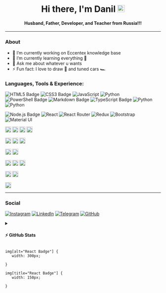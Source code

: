 <h1 align="center"> Hi there, I'm Danil <img src="https://raw.githubusercontent.com/MartinHeinz/MartinHeinz/master/wave.gif" width="23px"></h1>
<h4 align="center"> Husband, Father, Developer, and Teacher from Russia!!!</h4>

---

### About

- 🔭 I’m currently working on Eccentex knowledge base
- 🌱 I’m currently learning everything 🤣
- 💬 Ask me about whatever u wants
- ⚡ Fun fact: I love to draw 🎨 and tuned cars 🏎️

### Languages, Tools & Experience:

![HTML5 Badge](https://img.shields.io/badge/HTML5-E34F26?logo=html5&logoColor=fff&style=flat)
![CSS3 Badge](https://img.shields.io/badge/CSS3-1572B6?logo=css3&logoColor=fff&style=flat)
![JavaScript](https://img.shields.io/badge/javascript-%23323330.svg?style=for-the-badge&logo=javascript&logoColor=%23F7DF1E&style=flat-square)
![Python](https://img.shields.io/badge/python-%2314354C.svg?style=for-the-badge&logo=python&logoColor=white&style=flat-square)
![PowerShell Badge](https://img.shields.io/badge/PowerShell-5391FE?logo=powershell&logoColor=fff&style=flat)
![Markdown Badge](https://img.shields.io/badge/Markdown-000?logo=markdown&logoColor=fff&style=flat)
![TypeScript Badge](https://img.shields.io/badge/TypeScript-3178C6?logo=typescript&logoColor=fff&style=flat-square)
![Python](https://img.shields.io/badge/python-%2314354C.svg?style=for-the-badge&logo=python&logoColor=white&style=flat-square)
![Python](https://img.shields.io/badge/python-%2314354C.svg?style=for-the-badge&logo=python&logoColor=white&style=square)

![Node.js Badge](https://img.shields.io/badge/Node.js-393?logo=nodedotjs&logoColor=fff&style=flat)
![React](https://img.shields.io/badge/react-%2320232a.svg?style=for-the-badge&logo=react&logoColor=%2361DAFB)
![React Router](https://img.shields.io/badge/React_Router-CA4245?style=for-the-badge&logo=react-router&logoColor=white)
![Redux](https://img.shields.io/badge/redux-%23593d88.svg?style=for-the-badge&logo=redux&logoColor=white)
![Bootstrap](https://img.shields.io/badge/bootstrap-%23563D7C.svg?style=for-the-badge&logo=bootstrap&logoColor=white)
![Material UI](https://img.shields.io/badge/materialui-%230081CB.svg?style=for-the-badge&logo=material-ui&logoColor=white)

<img src="https://img.shields.io/badge/.NET-512BD4?logo=dotnet&logoColor=fff&style=flat-square" alt="Material-UI" height="19"> <img src="https://img.shields.io/badge/NPM-%23000000.svg?style=for-the-badge&logo=npm&logoColor=white&style=flat-square" alt="Material-UI" height="19"> <img src="https://img.shields.io/badge/Webpack-8DD6F9?logo=webpack&logoColor=000&style=flat-square" alt="Webpack" height="19"> <img src="https://img.shields.io/badge/Sencha-86BC40?logo=sencha&logoColor=fff&style=flat-square" alt="Sencha" height="19">

<img src="https://img.shields.io/badge/Adobe-F00?logo=adobe&logoColor=fff&style=flat-square" alt="Adobe" height="19"> <img src="https://img.shields.io/badge/Adobe%20Photoshop-31A8FF?logo=adobephotoshop&logoColor=fff&style=flat-square" alt="Adobe Photoshop" height="19"> <img src="https://img.shields.io/badge/Adobe%20Illustrator-FF9A00?logo=adobeillustrator&logoColor=fff&style=flat-square" alt="Adobe Illustrator" height="19">

<img src="https://img.shields.io/badge/Visual%20Studio%20Code-007ACC?logo=visualstudiocode&logoColor=fff&style=flat-square" alt="Visual Studio Code" height="19"> <img src="https://img.shields.io/badge/Visual%20Studio-5C2D91?logo=visualstudio&logoColor=fff&style=flat-square" alt="Visual Studio" height="19">

<img src="https://img.shields.io/badge/Git-F05032?logo=git&logoColor=fff&style=flat-square" alt="Git" height="19"> <img src="https://img.shields.io/badge/gitlab-%23181717.svg?style=for-the-badge&logo=gitlab&logoColor=white&style=flat-square" alt="Git" height="19"> <img src="https://img.shields.io/badge/GitHub-181717?logo=github&logoColor=fff&style=flat-square" alt="GitHub" height="19">

<img src="https://img.shields.io/badge/Oracle-F80000?logo=oracle&logoColor=fff&style=flat-square" alt="Oracle" height="19"> <img src="https://img.shields.io/badge/firebase-%23039BE5.svg?style=for-the-badge&logo=firebase&style=flat-square" alt="Oracle" height="19">

<img src="https://img.shields.io/badge/Jira-0052CC?logo=jira&logoColor=fff&style=flat-square" alt="Jira" height="19">

---

### Social

[![Instagram](https://img.shields.io/badge/Instagram-%23E4405F.svg?style=for-the-badge&logo=Instagram&logoColor=white)](https://www.instagram.com/danil_ej9)
[![LinkedIn](https://img.shields.io/badge/linkedin-%230077B5.svg?style=for-the-badge&logo=linkedin&logoColor=white)](https://www.linkedin.com/in/dani-dani)
[![Telegram](https://img.shields.io/badge/Telegram-2CA5E0?style=for-the-badge&logo=telegram&logoColor=white)](link)
[![GitHub](https://img.shields.io/badge/github-%23121011.svg?style=for-the-badge&logo=github&logoColor=white)](https://github.com/CrappyCodeMaker)

<details>
  <summary><h4>⚡ GitHub Stats</h4></summary>

![](https://komarev.com/ghpvc/?username=CrappyCodeMaker&style=flat-square)

 </br>

<img align='left' width='47%' src='https://github-readme-stats.vercel.app/api?username=CrappyCodeMaker&theme=nord&bg_color=22272E&text_color=a4b1be&icon_color=ffc83d&hide_border=true&hide_title=false&show_icons=true&count_private=true&hide=contribs,prs' alt='stats'>
<img align='left' width='47%' src='https://github-readme-stats.vercel.app/api/top-langs/?username=CrappyCodeMaker&theme=nord&bg_color=22272E&text_color=a4b1be&hide_border=true&hide_title=false&show_icons=true&count_private=true&layout=compact' alt='langs'>

</details>

```{css}
img[alt="React Badge"] {
   width: 300px;

}

img[title="React Badge"] {
   width: 150px;

}
```
